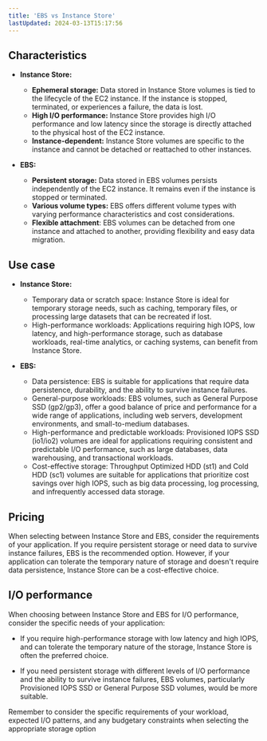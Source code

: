 ```yaml
---
title: 'EBS vs Instance Store'
lastUpdated: 2024-03-13T15:17:56
---
```

## Characteristics

- **Instance Store:**
  - **Ephemeral storage:** Data stored in Instance Store volumes is tied to the lifecycle of the EC2 instance. If the instance is stopped, terminated, or experiences a failure, the data is lost.
  - **High I/O performance:** Instance Store provides high I/O performance and low latency since the storage is directly attached to the physical host of the EC2 instance.
  - **Instance-dependent:** Instance Store volumes are specific to the instance and cannot be detached or reattached to other instances.

- **EBS:**
  - **Persistent storage:** Data stored in EBS volumes persists independently of the EC2 instance. It remains even if the instance is stopped or terminated.
  - **Various volume types:** EBS offers different volume types with varying performance characteristics and cost considerations.
  - **Flexible attachment**: EBS volumes can be detached from one instance and attached to another, providing flexibility and easy data migration.

## Use case

- **Instance Store:**
  - Temporary data or scratch space: Instance Store is ideal for temporary storage needs, such as caching, temporary files, or processing large datasets that can be recreated if lost.
  - High-performance workloads: Applications requiring high IOPS, low latency, and high-performance storage, such as database workloads, real-time analytics, or caching systems, can benefit from Instance Store.

- **EBS:**
  - Data persistence: EBS is suitable for applications that require data persistence, durability, and the ability to survive instance failures.
  - General-purpose workloads: EBS volumes, such as General Purpose SSD (gp2/gp3), offer a good balance of price and performance for a wide range of applications, including web servers, development environments, and small-to-medium databases.
  - High-performance and predictable workloads: Provisioned IOPS SSD (io1/io2) volumes are ideal for applications requiring consistent and predictable I/O performance, such as large databases, data warehousing, and transactional workloads.
  - Cost-effective storage: Throughput Optimized HDD (st1) and Cold HDD (sc1) volumes are suitable for applications that prioritize cost savings over high IOPS, such as big data processing, log processing, and infrequently accessed data storage.

## Pricing

When selecting between Instance Store and EBS, consider the requirements of your application. If you require persistent storage or need data to survive instance failures, EBS is the recommended option. However, if your application can tolerate the temporary nature of storage and doesn't require data persistence, Instance Store can be a cost-effective choice.

## I/O performance

When choosing between Instance Store and EBS for I/O performance, consider the specific needs of your application:

- If you require high-performance storage with low latency and high IOPS, and can tolerate the temporary nature of the storage, Instance Store is often the preferred choice.

- If you need persistent storage with different levels of I/O performance and the ability to survive instance failures, EBS volumes, particularly Provisioned IOPS SSD or General Purpose SSD volumes, would be more suitable.

Remember to consider the specific requirements of your workload, expected I/O patterns, and any budgetary constraints when selecting the appropriate storage option